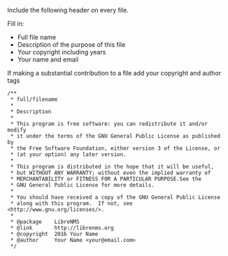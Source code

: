Include the following header on every file.

Fill in:
 * Full file name
 * Description of the purpose of this file
 * Your copyright including years
 * Your name and email

If making a substantial contribution to a file add your copyright and author tags


```
/**
 * full/filename
 *
 * Description
 * 
 * This program is free software: you can redistribute it and/or modify
 * it under the terms of the GNU General Public License as published by
 * the Free Software Foundation, either version 3 of the License, or
 * (at your option) any later version.
 *
 * This program is distributed in the hope that it will be useful,
 * but WITHOUT ANY WARRANTY; without even the implied warranty of
 * MERCHANTABILITY or FITNESS FOR A PARTICULAR PURPOSE.See the
 * GNU General Public License for more details.
 *
 * You should have received a copy of the GNU General Public License
 * along with this program.  If not, see <http://www.gnu.org/licenses/>.
 *
 * @package    LibreNMS
 * @link       http://librenms.org
 * @copyright  2016 Your Name
 * @author     Your Name <your@email.com>
 */
 ```
